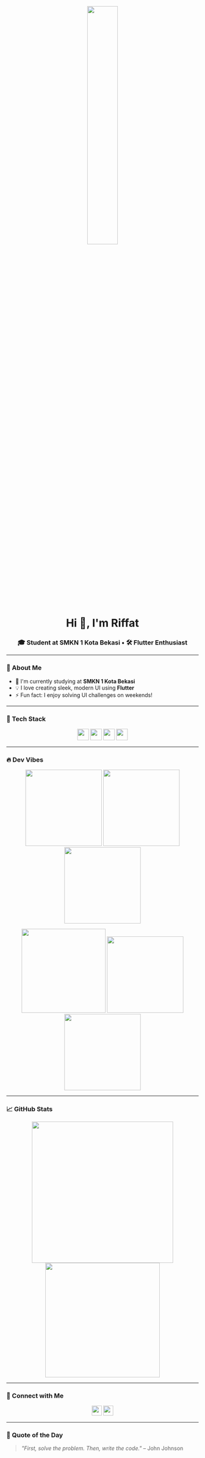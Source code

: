 <!-- Header GIF -->
<p align="center">
  <img src="https://media.giphy.com/media/v1.Y2lkPTc5MGI3NjExbXE0cWsxZzl3MXRxbXo3bDNid2FsZjFtaDUzcnBhc3gwandwb204OSZlcD12MV9naWZzX3NlYXJjaCZjdD1n/2IudUHdI075HL02Pkk/giphy.gif" width="40%" />
</p>

<h1 align="center">Hi 👋, I'm Riffat </h1>
<h3 align="center">🎓 Student at SMKN 1 Kota Bekasi • 🛠️ Flutter Enthusiast</h3>

---

### 🌟 About Me
- 🏫 I'm currently studying at **SMKN 1 Kota Bekasi**
- 💡 I love creating sleek, modern UI using **Flutter**
- ⚡ Fun fact: I enjoy solving UI challenges on weekends!

---

### 🧰 Tech Stack
<p align="center">
  <img src="https://cdn.jsdelivr.net/gh/devicons/devicon/icons/flutter/flutter-original.svg" width="30"/>
  <img src="https://cdn.jsdelivr.net/gh/devicons/devicon/icons/dart/dart-original.svg" width="30"/>
  <img src="https://cdn.jsdelivr.net/gh/devicons/devicon/icons/firebase/firebase-plain.svg" width="30"/>
  <img src="https://cdn.jsdelivr.net/gh/devicons/devicon/icons/github/github-original.svg" width="30"/>
</p>

---

### 🔥 Dev Vibes

<p align="center">
  <img src="https://media.giphy.com/media/RbDKaczqWovIugyJmW/giphy.gif" width="200"/>
  <img src="https://media.giphy.com/media/13HgwGsXF0aiGY/giphy.gif" width="200"/>
  <img src="https://media.giphy.com/media/hqU2KkjW5bE2v2Z7Q2/giphy.gif" width="200"/>
</p>

<p align="center">
  <img src="https://media.giphy.com/media/qgQUggAC3Pfv687qPC/giphy.gif" width="220"/>
  <img src="https://media.giphy.com/media/xT9IgzoKnwFNmISR8I/giphy.gif" width="200"/>
  <img src="https://media.giphy.com/media/l3q2K5jinAlChoCLS/giphy.gif" width="200"/>
</p>

---

### 📈 GitHub Stats
<p align="center">
  <img src="https://github-readme-stats.vercel.app/api?username=Fetchfail&show_icons=true&theme=tokyonight" width="370"/>
  <img src="https://github-readme-stats.vercel.app/api/top-langs/?username=Fetchfail&layout=compact&theme=tokyonight" width="300"/>
</p>

---

### 💬 Connect with Me
<p align="center">
  <a href="mailto:rrriffattt@example.com"><img src="https://cdn-icons-png.flaticon.com/512/732/732200.png" width="26"/></a>
  <a href="https://instagram.com/rriiffatt"><img src="https://cdn-icons-png.flaticon.com/512/2111/2111463.png" width="26"/></a>
</p>

---

### 🧠 Quote of the Day
> _"First, solve the problem. Then, write the code."_ – John Johnson
